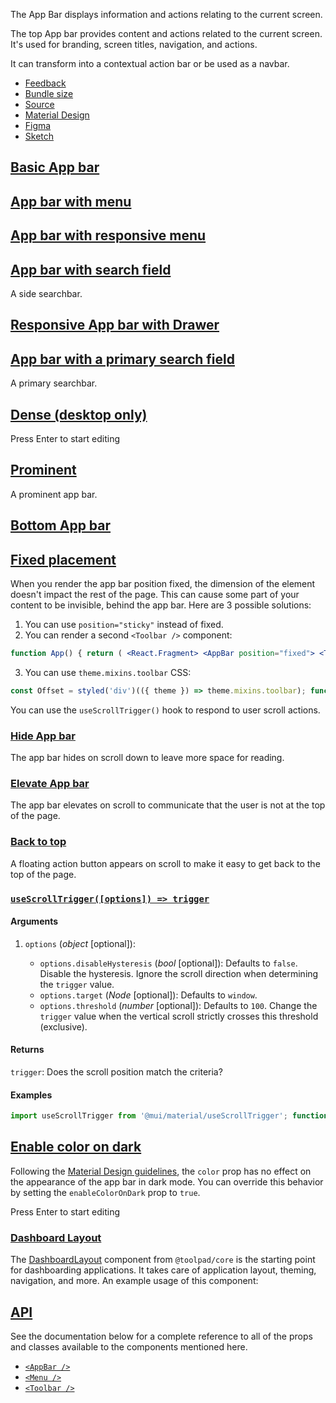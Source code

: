The App Bar displays information and actions relating to the current screen.

The top App bar provides content and actions related to the current screen. It's used for branding, screen titles, navigation, and actions.

It can transform into a contextual action bar or be used as a navbar.

-   [Feedback](https://github.com/mui/material-ui/labels/component%3A%20app%20bar)
-   [Bundle size](https://bundlephobia.com/package/@mui/material@latest "Scroll down to 'Exports Analysis' for a more detailed report.")
-   [Source](https://github.com/mui/material-ui/tree/v6.4.11/packages/mui-material/src/AppBar)
-   [Material Design](https://m2.material.io/components/app-bars-top)
-   [Figma](https://mui.com/store/items/figma-react/?utm_source=docs&utm_medium=referral&utm_campaign=component-link-header)
-   [Sketch](https://mui.com/store/items/sketch-react/?utm_source=docs&utm_medium=referral&utm_campaign=component-link-header)

## [Basic App bar](https://v6.mui.com/material-ui/react-progress/#basic-app-bar)

## [App bar with menu](https://v6.mui.com/material-ui/react-progress/#app-bar-with-menu)

## [App bar with responsive menu](https://v6.mui.com/material-ui/react-progress/#app-bar-with-responsive-menu)

## [App bar with search field](https://v6.mui.com/material-ui/react-progress/#app-bar-with-search-field)

A side searchbar.

## [Responsive App bar with Drawer](https://v6.mui.com/material-ui/react-progress/#responsive-app-bar-with-drawer)

## [App bar with a primary search field](https://v6.mui.com/material-ui/react-progress/#app-bar-with-a-primary-search-field)

A primary searchbar.

## [Dense (desktop only)](https://v6.mui.com/material-ui/react-progress/#dense-desktop-only)

Press Enter to start editing

## [Prominent](https://v6.mui.com/material-ui/react-progress/#prominent)

A prominent app bar.

## [Bottom App bar](https://v6.mui.com/material-ui/react-progress/#bottom-app-bar)

## [Fixed placement](https://v6.mui.com/material-ui/react-progress/#fixed-placement)

When you render the app bar position fixed, the dimension of the element doesn't impact the rest of the page. This can cause some part of your content to be invisible, behind the app bar. Here are 3 possible solutions:

1.  You can use `position="sticky"` instead of fixed.
2.  You can render a second `<Toolbar />` component:

```jsx
function App() { return ( <React.Fragment> <AppBar position="fixed"> <Toolbar>{/* content */}</Toolbar> </AppBar> <Toolbar /> </React.Fragment> ); }
```

3.  You can use `theme.mixins.toolbar` CSS:

```jsx
const Offset = styled('div')(({ theme }) => theme.mixins.toolbar); function App() { return ( <React.Fragment> <AppBar position="fixed"> <Toolbar>{/* content */}</Toolbar> </AppBar> <Offset /> </React.Fragment> ); }
```

You can use the `useScrollTrigger()` hook to respond to user scroll actions.

### [Hide App bar](https://v6.mui.com/material-ui/react-progress/#hide-app-bar)

The app bar hides on scroll down to leave more space for reading.

### [Elevate App bar](https://v6.mui.com/material-ui/react-progress/#elevate-app-bar)

The app bar elevates on scroll to communicate that the user is not at the top of the page.

### [Back to top](https://v6.mui.com/material-ui/react-progress/#back-to-top)

A floating action button appears on scroll to make it easy to get back to the top of the page.

### [`useScrollTrigger([options]) => trigger`](https://v6.mui.com/material-ui/react-progress/#usescrolltrigger-options-trigger)

#### Arguments

1.  `options` (_object_ \[optional\]):
    
    -   `options.disableHysteresis` (_bool_ \[optional\]): Defaults to `false`. Disable the hysteresis. Ignore the scroll direction when determining the `trigger` value.
    -   `options.target` (_Node_ \[optional\]): Defaults to `window`.
    -   `options.threshold` (_number_ \[optional\]): Defaults to `100`. Change the `trigger` value when the vertical scroll strictly crosses this threshold (exclusive).

#### Returns

`trigger`: Does the scroll position match the criteria?

#### Examples

```jsx
import useScrollTrigger from '@mui/material/useScrollTrigger'; function HideOnScroll(props) { const trigger = useScrollTrigger(); return ( <Slide in={!trigger}> <div>Hello</div> </Slide> ); }
```

## [Enable color on dark](https://v6.mui.com/material-ui/react-progress/#enable-color-on-dark)

Following the [Material Design guidelines](https://m2.material.io/design/color/dark-theme.html), the `color` prop has no effect on the appearance of the app bar in dark mode. You can override this behavior by setting the `enableColorOnDark` prop to `true`.

Press Enter to start editing

### [Dashboard Layout](https://v6.mui.com/material-ui/react-progress/#dashboard-layout)

The [DashboardLayout](https://mui.com/toolpad/core/react-dashboard-layout/) component from `@toolpad/core` is the starting point for dashboarding applications. It takes care of application layout, theming, navigation, and more. An example usage of this component:

## [API](https://v6.mui.com/material-ui/react-progress/#api)

See the documentation below for a complete reference to all of the props and classes available to the components mentioned here.

-   [`<AppBar />`](https://v6.mui.com/material-ui/api/app-bar/)
-   [`<Menu />`](https://v6.mui.com/material-ui/api/menu/)
-   [`<Toolbar />`](https://v6.mui.com/material-ui/api/toolbar/)
